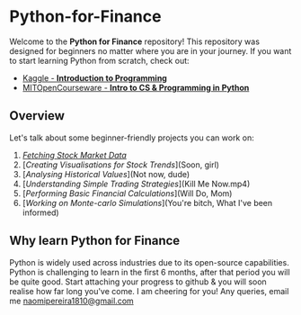 # Python-for-Finance
Welcome to the **Python for Finance** repository! 
This repository was designed for beginners no matter where you are in your journey. 
If you want to start learning Python from scratch, check out:       
- [Kaggle - **Introduction to Programming**](https://www.kaggle.com/learn/intro-to-programming)
- [MITOpenCourseware - **Intro to CS & Programming in Python**](https://ocw.iti.hr/courses/electrical-engineering-and-computer-science/6-0001-introduction-to-computer-science-and-programming-in-python-fall-2016/lecture-slides-code/)

## Overview
Let's talk about some beginner-friendly projects you can work on: 
1. [*Fetching Stock Market Data*](https://colab.research.google.com/github/dynamiciterativeprocess/Python-is-difficult/blob/main/Fetch_Stock_Data.ipynb)
2. [*Creating Visualisations for Stock Trends*](Soon, girl)
3. [*Analysing Historical Values*](Not now, dude)
4. [*Understanding Simple Trading Strategies*](Kill Me Now.mp4)
5. [*Performing Basic Financial Calculations*](Will Do, Mom)
6. [*Working on Monte-carlo Simulations*](You're bitch, What I've been informed)

## Why learn Python for Finance
Python is widely used across industries due to its open-source capabilities. Python is challenging to learn in the first 6 months, after that period you will be quite good. Start attaching your progress to github & you will soon realise how far long you've come. I am cheering for you! 
Any queries, email me naomipereira1810@gmail.com
